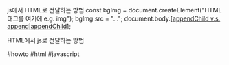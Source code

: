 js에서 HTML로 전달하는 방법
const bgImg = document.createElement("HTML 태그를 여기에 e.g. img");
bgImg.src = "...";
document.body.[[appendChild v.s. append|appendChild]](bgImg);

HTML에서 js로 전달하는 방법
<script src = "js 파일 경로를 여기에"></script>

#howto #html #javascript 